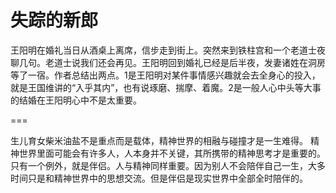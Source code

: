 # 失踪的新郎

王阳明在婚礼当日从酒桌上离席，信步走到街上。突然来到铁柱宫和一个老道士夜聊几句。老道士说我们还会再见。王阳明回到婚礼已经是后半夜，发妻诸姓在洞房等了一宿。作者总结出两点。1是王阳明对某件事情感兴趣就会去全身心的投入，就是王国维讲的“入乎其内”，也有说琢磨、揣摩、着魔。2是一般人心中头等大事的结婚在王阳明心中不是太重要。

===

生儿育女柴米油盐不是重点而是载体，精神世界的相融与碰撞才是一生难得。
精神世界里面可能会有许多人，人本身并不关键，其所携带的精神思考才是重要的。只有一个例外，就是伴侣。人与精神同样重要。因为别人不会陪伴自己一生，大多时间只是和精神世界中的思想交流。但是伴侣是现实世界中全部全时陪伴的。